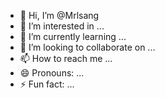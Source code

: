 - 👋 Hi, I’m @Mrlsang
- 👀 I’m interested in ...
- 🌱 I’m currently learning ...
- 💞️ I’m looking to collaborate on ...
- 📫 How to reach me ...
- 😄 Pronouns: ...
- ⚡ Fun fact: ...

<!---
Mrlsang/Mrlsang is a ✨ special ✨ repository because its `README.md` (this file) appears on your GitHub profile.
You can click the Preview link to take a look at your changes.
--->
